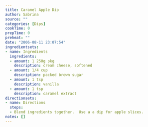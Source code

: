 ```yaml
---
title: Caramel Apple Dip
author: Sabrina
source: ""
categories: [Dips]
cookTime: 0
prepTime: 0
preheat: ""
date: "2006-08-11 23:07:54"
ingredientsets:
- name: Ingredients
  ingredients:
  - amount: 1 250g pkg
    description: cream cheese, softened
  - amount: 1/4 cup
    description: packed brown sugar
  - amount: 1 tsp
    description: vanilla
  - amount: 1 tsp
    description: caramel extract
directionsets:
- name: Directions
  steps:
  - Blend ingredients together.  Use a a dip for apple slices.
notes: []
---
```


